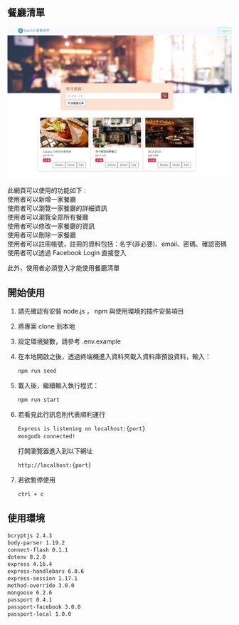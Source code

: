 ## 餐廳清單
<img src = "https://github.com/MinihongWork/Alphacamp/blob/Alphacamp/Alphacamp/RestaurantList/public/image/sample.png" width="900px">  


此網頁可以使用的功能如下 :  
使用者可以新增一家餐廳  
使用者可以瀏覽一家餐廳的詳細資訊  
使用者可以瀏覽全部所有餐廳  
使用者可以修改一家餐廳的資訊  
使用者可以刪除一家餐廳  
使用者可以註冊帳號，註冊的資料包括：名字(非必要)、email、密碼、確認密碼  
    使用者可以透過 Facebook Login 直接登入  

此外，使用者必須登入才能使用餐廳清單  

## 開始使用
1. 請先確認有安裝 node.js ， npm 與使用環境的插件安裝項目
2. 將專案 clone 到本地
3. 設定環境變數，請參考 .env.example
4. 在本地開啟之後，透過終端機進入資料夾載入資料庫預設資料，輸入：
  
   ```bash
   npm run seed
   ```

5. 載入後，繼續輸入執行程式：

   ```bash
   npm run start
   ```

5. 若看見此行訊息則代表順利運行

   ```bash
   Express is listening on localhost:{port}
   mongodb connected!
   
   ```
   打開瀏覽器進入到以下網址
   
   ```bash
   http://localhost:{port}

   ```

6. 若欲暫停使用

   ```bash
   ctrl + c
   ```

## 使用環境  
    bcryptjs 2.4.3  
    body-parser 1.19.2  
    connect-flash 0.1.1  
    dotenv 8.2.0  
    express 4.16.4  
    express-handlebars 6.0.6  
    express-session 1.17.1  
    method-override 3.0.0  
    mongoose 6.2.6  
    passport 0.4.1  
    passport-facebook 3.0.0  
    passport-local 1.0.0
